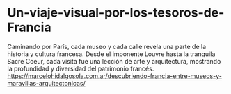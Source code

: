 # Un-viaje-visual-por-los-tesoros-de-Francia
Caminando por París, cada museo y cada calle revela una parte de la historia y cultura francesa. Desde el imponente Louvre hasta la tranquila Sacre Coeur, cada visita fue una lección de arte y arquitectura, mostrando la profundidad y diversidad del patrimonio francés.
https://marcelohidalgosola.com.ar/descubriendo-francia-entre-museos-y-maravillas-arquitectonicas/
